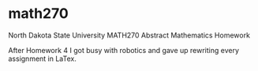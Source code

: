 # math270
North Dakota State University MATH270 Abstract Mathematics Homework

After Homework 4 I got busy with robotics and gave up rewriting every assignment in LaTex.
